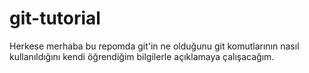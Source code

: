# git-tutorial
Herkese merhaba bu repomda git'in ne olduğunu git komutlarının nasıl kullanıldığını kendi öğrendiğim bilgilerle açıklamaya çalışacağım.
